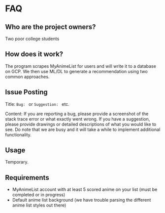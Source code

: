 # FAQ

## Who are the project owners?

Two poor college students

## How does it work?

The program scrapes MyAnimeList for users and will write it to a database on GCP. We then use ML/DL to generate a recommendation using two common approaches.

## Issue Posting

Title: `Bug: ` or `Suggestion: ` etc.

Content: If you are reporting a bug, please provide a screenshot of the stack trace error or what exactly went wrong. If you have a suggestion, please provide drawings or detailed descriptions of what you would like to see. Do note that we are busy and it will take a while to implement additional functionality.

## Usage

Temporary.

## Requirements

- MyAnimeList account with at least 5 scored anime on your list (must be completed or in progress)
- Default anime list background (we have trouble parsing the different anime list styles out there)
